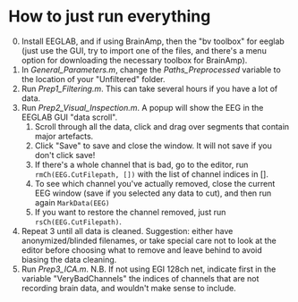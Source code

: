 # How to just run everything

0. Install EEGLAB, and if using BrainAmp, then the "bv toolbox" for eeglab (just use the GUI, try to import one of the files, and there's a menu option for downloading the necessary toolbox for BrainAmp).
1. In *General_Parameters.m*, change the *Paths_Preprocessed* variable to the location of your "Unfiltered" folder.
2. Run *Prep1_Filtering.m*. This can take several hours if you have a lot of data.
3. Run *Prep2_Visual_Inspection.m*. A popup will show the EEG in the EEGLAB GUI "data scroll". 
    1. Scroll through all the data, click and drag over segments that contain major artefacts. 
    2. Click "Save" to save and close the window. It will not save if you don't click save! 
    3. If there's a whole channel that is bad, go to the editor, run `rmCh(EEG.CutFilepath, [])` with the list of channel indices in []. 
    4. To see which channel you've actually removed, close the current EEG window (save if you selected any data to cut), and then run again `MarkData(EEG)`
    5. If you want to restore the channel removed, just run `rsCh(EEG.CutFilepath)`.
4. Repeat 3 until all data is cleaned. Suggestion: either have anonymized/blinded filenames, or take special care not to look at the editor before choosing what to remove and leave behind to avoid biasing the data cleaning.
5. Run *Prep3_ICA.m*. N.B. If not using EGI 128ch net, indicate first in the variable "VeryBadChannels" the indices of channels that are not recording brain data, and wouldn't make sense to include.
